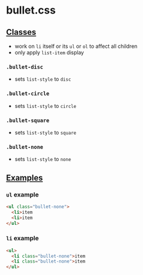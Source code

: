 # bullet.css

## [Classes](bullet.css)

- work on `li` itself or its `ul` or `ol` to affect all children
- only apply `list-item` display

### `.bullet-disc`
- sets `list-style` to `disc`

### `.bullet-circle`
- sets `list-style` to `circle`

### `.bullet-square`
- sets `list-style` to `square`

### `.bullet-none`
- sets `list-style` to `none`

## [Examples](https://ryanve.github.io/bullet.css/)

### `ul` example

```html
<ul class="bullet-none">
  <li>item
  <li>item
</ul>
```

### `li` example

```html
<ul>
  <li class="bullet-none">item
  <li class="bullet-none">item
</ul>
```
